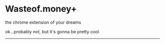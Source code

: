# Wasteof.money+ #
the chrome extension of your dreams

ok...probably not, but it's gonna be pretty cool

---
